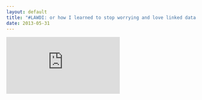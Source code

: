 ```yaml
---
layout: default
title: "#LAWDI: or how I learned to stop worrying and love linked data. [2012 – 2013] Portable Antiquities Scheme"
date: 2013-05-31
---
```

<div class="embed-responsive embed-responsive-4by3 mb-3">

<iframe src="https://docs.google.com/presentation/d/e/2PACX-1vSZYQIMoliFAFpifheqfO2RhMyWf3sFKcdZ2Q14bLF4Al5YBB6WL02EU5W0CLnQOdV9kf2K8zV1PNM9/embed?start=false&loop=false&delayms=3000" frameborder="0" class="embed-responsive-item" allowfullscreen="true" mozallowfullscreen="true" webkitallowfullscreen="true"></iframe>
</div>
